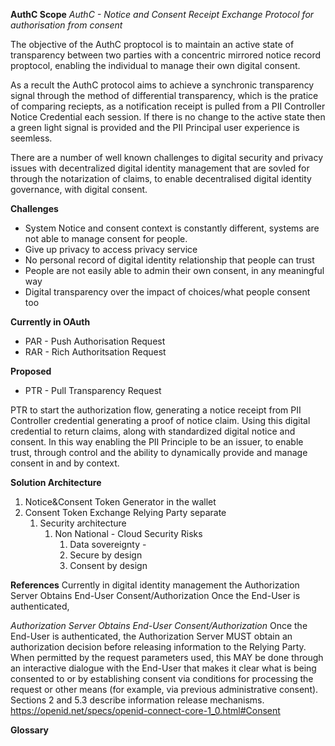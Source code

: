 **AuthC Scope**
*AuthC - Notice and Consent Receipt Exchange Protocol for authorisation from consent*

The objective of the AuthC proptocol is to maintain an active state of transparency between two parties with a concentric mirrored notice record proptocol, enabling the individual to manage their own digital consent.   

As a recult the AuthC protocol aims to achieve a synchronic transparency signal through the method of differential transparency, which is the pratice of comparing reciepts, as a notification receipt is pulled from a PII Controller Notice Credential each session.  If there is no change to the active state then a green light signal is provided and the PII Principal user experience is seemless.   

There are a number of well known challenges to digital security and privacy issues with decentralized digital identity management that are sovled for through the notarization of claims, to enable decentralised digital identity governance, with digital consent.  

**Challenges**
* System Notice and consent context is constantly different, systems are not able to manage consent for people. 
* Give up privacy to access privacy service 
* No personal record of digital identity relationship that people can trust
* People are not easily able to admin their own consent, in any meaningful way
* Digital transparency over the impact of choices/what people consent too 

**Currently in OAuth**
* PAR - Push Authorisation Request
* RAR - Rich Authoritsation Request

**Proposed**
* PTR - Pull Transparency Request 

PTR to start the authorization flow, generating a notice receipt from PII Controller credential generating a proof of notice claim. Using this digital credential to return claims, along with standardized digital notice and consent.  In this way enabling the PII Principle to be an issuer,  to enable trust, through control and the ability to dynamically provide and manage consent in and by context.   


**Solution Architecture**
1. Notice&Consent Token Generator in the wallet 
2. Consent Token Exchange Relying Party separate 
    1. Security architecture 
        1. Non National - Cloud Security Risks
            1. Data sovereignty - 
            2. Secure by design 
            3. Consent by design 

**References**
Currently in digital identity management the  Authorization Server Obtains End-User Consent/Authorization
Once the End-User is authenticated, 

*Authorization Server Obtains End-User Consent/Authorization*
Once the End-User is authenticated, the Authorization Server MUST obtain an authorization decision before releasing information to the Relying Party. When permitted by the request parameters used, this MAY be done through an interactive dialogue with the End-User that makes it clear what is being consented to or by establishing consent via conditions for processing the request or other means (for example, via previous administrative consent). Sections 2 and 5.3 describe information release mechanisms.
https://openid.net/specs/openid-connect-core-1_0.html#Consent

**Glossary**




